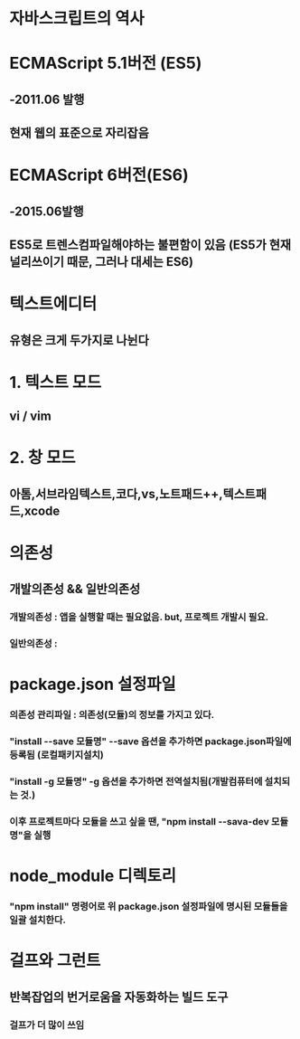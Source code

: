 자바스크립트의 역사
==================

# ECMAScript 5.1버전 (ES5) 
## -2011.06 발행
## 현재 웹의 표준으로 자리잡음

# ECMAScript 6버전(ES6)
## -2015.06발행
## ES5로 트렌스컴파일해야하는 불편함이 있음 (ES5가 현재 널리쓰이기 때문, 그러나 대세는 ES6)


텍스트에디터
============
## 유형은 크게  두가지로 나뉜다
# 1. 텍스트 모드
## vi / vim
# 2. 창 모드
## 아톰,서브라임텍스트,코다,vs,노트패드++,텍스트패드,xcode


# 의존성
## 개발의존성 && 일반의존성
### 개발의존성 : 앱을 실행할 때는 필요없음. but, 프로젝트 개발시 필요.
### 일반의존성 :

# package.json 설정파일
### 의존성 관리파일 : 의존성(모듈)의 정보를 가지고 있다.
### "install --save 모듈명" --save 옵션을 추가하면 package.json파일에 등록됨 (로컬패키지설치)
### "install -g 모듈명" -g 옵션을 추가하면 전역설치됨(개발컴퓨터에 설치되는 것.)
### 이후 프로젝트마다 모듈을 쓰고 싶을 땐, "npm install --sava-dev 모듈명"을 실행



# node_module 디렉토리
### "npm install" 명령어로 위 package.json 설정파일에 명시된 모듈들을 일괄 설치한다.

# 걸프와 그런트
## 반복잡업의 번거로움을 자동화하는 빌드 도구
### 걸프가 더 많이 쓰임
